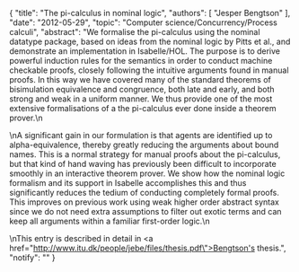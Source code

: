 {
    "title": "The pi-calculus in nominal logic",
    "authors": [
        "Jesper Bengtson"
    ],
    "date": "2012-05-29",
    "topic": "Computer science/Concurrency/Process calculi",
    "abstract": "We formalise the pi-calculus using the nominal datatype package, based on ideas from the nominal logic by Pitts et al., and demonstrate an implementation in Isabelle/HOL. The purpose is to derive powerful induction rules for the semantics in order to conduct machine checkable proofs, closely following the intuitive arguments found in manual proofs. In this way we have covered many of the standard theorems of bisimulation equivalence and congruence, both late and early, and both strong and weak in a uniform manner. We thus provide one of the most extensive formalisations of a the pi-calculus ever done inside a theorem prover.\n<p>\nA significant gain in our formulation is that agents are identified up to alpha-equivalence, thereby greatly reducing the arguments about bound names. This is a normal strategy for manual proofs about the pi-calculus, but that kind of hand waving has previously been difficult to incorporate smoothly in an interactive theorem prover. We show how the nominal logic formalism and its support in Isabelle accomplishes this and thus significantly reduces the tedium of conducting completely formal proofs. This improves on previous work using weak higher order abstract syntax since we do not need extra assumptions to filter out exotic terms and can keep all arguments within a familiar first-order logic.\n<p>\nThis entry is described in detail in <a href=\"http://www.itu.dk/people/jebe/files/thesis.pdf\">Bengtson's thesis</a>.",
    "notify": ""
}